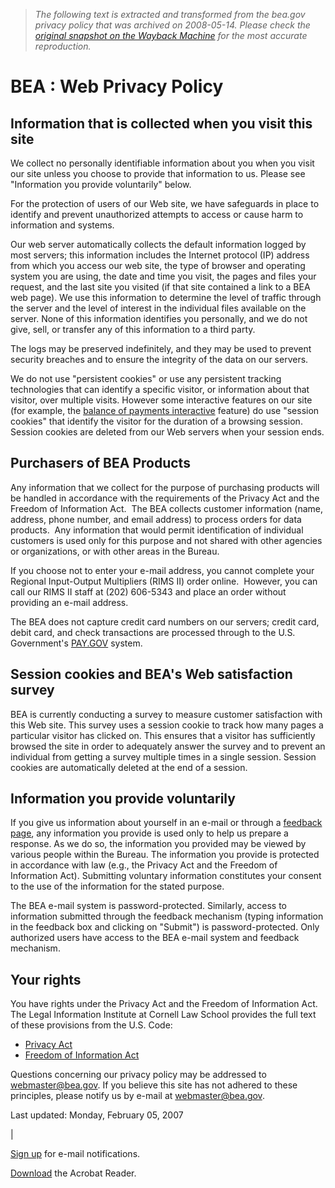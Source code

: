 > *The following text is extracted and transformed from the bea.gov privacy policy that was archived on 2008-05-14. Please check the [original snapshot on the Wayback Machine](https://web.archive.org/web/20080514210201id_/http%3A//www.bea.gov/about/Privacy_Statement.htm) for the most accurate reproduction.*

# BEA : Web Privacy Policy

## Information that is collected when you visit this site

We collect no personally identifiable information about you when you visit our site unless you choose to provide that information to us. Please see "Information you provide voluntarily" below.

For the protection of users of our Web site, we have safeguards in place to identify and prevent unauthorized attempts to access or cause harm to information and systems.

Our web server automatically collects the default information logged by most servers; this information includes the Internet protocol (IP) address from which you access our web site, the type of browser and operating system you are using, the date and time you visit, the pages and files your request, and the last site you visited (if that site contained a link to a BEA web page). We use this information to determine the level of traffic through the server and the level of interest in the individual files available on the server. None of this information identifies you personally, and we do not give, sell, or transfer any of this information to a third party. 

The logs may be preserved indefinitely, and they may be used to prevent security breaches and to ensure the integrity of the data on our servers. 

We do not use "persistent cookies" or use any persistent tracking technologies that can identify a specific visitor, or information about that visitor, over multiple visits. However some interactive features on our site (for example, the [balance of payments interactive](https://web.archive.org/bea/international/bp_web/) feature) do use "session cookies" that identify the visitor for the duration of a browsing session. Session cookies are deleted from our Web servers when your session ends.

## Purchasers of BEA Products

Any information that we collect for the purpose of purchasing products will be handled in accordance with the requirements of the Privacy Act and the Freedom of Information Act.  The BEA collects customer information (name, address, phone number, and email address) to process orders for data products.  Any information that would permit identification of individual customers is used only for this purpose and not shared with other agencies or organizations, or with other areas in the Bureau.

If you choose not to enter your e-mail address, you cannot complete your Regional Input-Output Multipliers (RIMS II) order online.  However, you can call our RIMS II staff at (202) 606-5343 and place an order without providing an e-mail address.  

The BEA does not capture credit card numbers on our servers; credit card, debit card, and check transactions are processed through to the U.S. Government's [PAY.GOV](https://www.pay.gov/paygov/ "https://www.pay.gov/paygov/") system. 

## Session cookies and BEA's Web satisfaction survey 

BEA is currently conducting a survey to measure customer satisfaction with this Web site. This survey uses a session cookie to track how many pages a particular visitor has clicked on. This ensures that a visitor has sufficiently browsed the site in order to adequately answer the survey and to prevent an individual from getting a survey multiple times in a single session. Session cookies are automatically deleted at the end of a session.

## Information you provide voluntarily

If you give us information about yourself in an e-mail or through a [feedback page](https://web.archive.org/bea/feedback/feedback_general.asp), any information you provide is used only to help us prepare a response. As we do so, the information you provided may be viewed by various people within the Bureau. The information you provide is protected in accordance with law (e.g., the Privacy Act and the Freedom of Information Act). Submitting voluntary information constitutes your consent to the use of the information for the stated purpose. 

The BEA e-mail system is password-protected. Similarly, access to information submitted through the feedback mechanism (typing information in the feedback box and clicking on "Submit") is password-protected. Only authorized users have access to the BEA e-mail system and feedback mechanism. 

## Your rights

You have rights under the Privacy Act and the Freedom of Information Act. The Legal Information Institute at Cornell Law School provides the full text of these provisions from the U.S. Code:

  * [Privacy Act](http://www4.law.cornell.edu/uscode/5/552a.html)
  * [Freedom of Information Act](http://www4.law.cornell.edu/uscode/5/552.html)



Questions concerning our privacy policy may be addressed to [webmaster@bea.gov](mailto:webmaster@bea.gov). If you believe this site has not adhered to these principles, please notify us by e-mail at [webmaster@bea.gov](mailto:webmaster@bea.gov). 

Last updated: Monday, February 05, 2007 

| 

[Sign up](http://www.govdocs.com/service/multi_subscribe.html?code=USBEA "This link will take you to another Web site.") for e-mail notifications.

[Download](https://web.archive.org/exit_site.asp?link=/exit_site.asp?link=http://www.adobe.com/products/acrobat/readstep2.html "This link will take you to another Web site.") the Acrobat Reader.
